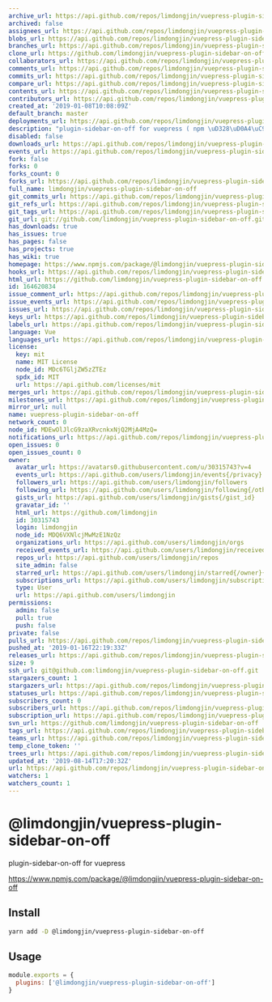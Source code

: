 ```yaml
---
archive_url: https://api.github.com/repos/limdongjin/vuepress-plugin-sidebar-on-off/{archive_format}{/ref}
archived: false
assignees_url: https://api.github.com/repos/limdongjin/vuepress-plugin-sidebar-on-off/assignees{/user}
blobs_url: https://api.github.com/repos/limdongjin/vuepress-plugin-sidebar-on-off/git/blobs{/sha}
branches_url: https://api.github.com/repos/limdongjin/vuepress-plugin-sidebar-on-off/branches{/branch}
clone_url: https://github.com/limdongjin/vuepress-plugin-sidebar-on-off.git
collaborators_url: https://api.github.com/repos/limdongjin/vuepress-plugin-sidebar-on-off/collaborators{/collaborator}
comments_url: https://api.github.com/repos/limdongjin/vuepress-plugin-sidebar-on-off/comments{/number}
commits_url: https://api.github.com/repos/limdongjin/vuepress-plugin-sidebar-on-off/commits{/sha}
compare_url: https://api.github.com/repos/limdongjin/vuepress-plugin-sidebar-on-off/compare/{base}...{head}
contents_url: https://api.github.com/repos/limdongjin/vuepress-plugin-sidebar-on-off/contents/{+path}
contributors_url: https://api.github.com/repos/limdongjin/vuepress-plugin-sidebar-on-off/contributors
created_at: '2019-01-08T10:08:09Z'
default_branch: master
deployments_url: https://api.github.com/repos/limdongjin/vuepress-plugin-sidebar-on-off/deployments
description: "plugin-sidebar-on-off for vuepress ( npm \uD328\uD0A4\uC9C0 )"
disabled: false
downloads_url: https://api.github.com/repos/limdongjin/vuepress-plugin-sidebar-on-off/downloads
events_url: https://api.github.com/repos/limdongjin/vuepress-plugin-sidebar-on-off/events
fork: false
forks: 0
forks_count: 0
forks_url: https://api.github.com/repos/limdongjin/vuepress-plugin-sidebar-on-off/forks
full_name: limdongjin/vuepress-plugin-sidebar-on-off
git_commits_url: https://api.github.com/repos/limdongjin/vuepress-plugin-sidebar-on-off/git/commits{/sha}
git_refs_url: https://api.github.com/repos/limdongjin/vuepress-plugin-sidebar-on-off/git/refs{/sha}
git_tags_url: https://api.github.com/repos/limdongjin/vuepress-plugin-sidebar-on-off/git/tags{/sha}
git_url: git://github.com/limdongjin/vuepress-plugin-sidebar-on-off.git
has_downloads: true
has_issues: true
has_pages: false
has_projects: true
has_wiki: true
homepage: https://www.npmjs.com/package/@limdongjin/vuepress-plugin-sidebar-on-off
hooks_url: https://api.github.com/repos/limdongjin/vuepress-plugin-sidebar-on-off/hooks
html_url: https://github.com/limdongjin/vuepress-plugin-sidebar-on-off
id: 164620834
issue_comment_url: https://api.github.com/repos/limdongjin/vuepress-plugin-sidebar-on-off/issues/comments{/number}
issue_events_url: https://api.github.com/repos/limdongjin/vuepress-plugin-sidebar-on-off/issues/events{/number}
issues_url: https://api.github.com/repos/limdongjin/vuepress-plugin-sidebar-on-off/issues{/number}
keys_url: https://api.github.com/repos/limdongjin/vuepress-plugin-sidebar-on-off/keys{/key_id}
labels_url: https://api.github.com/repos/limdongjin/vuepress-plugin-sidebar-on-off/labels{/name}
language: Vue
languages_url: https://api.github.com/repos/limdongjin/vuepress-plugin-sidebar-on-off/languages
license:
  key: mit
  name: MIT License
  node_id: MDc6TGljZW5zZTEz
  spdx_id: MIT
  url: https://api.github.com/licenses/mit
merges_url: https://api.github.com/repos/limdongjin/vuepress-plugin-sidebar-on-off/merges
milestones_url: https://api.github.com/repos/limdongjin/vuepress-plugin-sidebar-on-off/milestones{/number}
mirror_url: null
name: vuepress-plugin-sidebar-on-off
network_count: 0
node_id: MDEwOlJlcG9zaXRvcnkxNjQ2MjA4MzQ=
notifications_url: https://api.github.com/repos/limdongjin/vuepress-plugin-sidebar-on-off/notifications{?since,all,participating}
open_issues: 0
open_issues_count: 0
owner:
  avatar_url: https://avatars0.githubusercontent.com/u/30315743?v=4
  events_url: https://api.github.com/users/limdongjin/events{/privacy}
  followers_url: https://api.github.com/users/limdongjin/followers
  following_url: https://api.github.com/users/limdongjin/following{/other_user}
  gists_url: https://api.github.com/users/limdongjin/gists{/gist_id}
  gravatar_id: ''
  html_url: https://github.com/limdongjin
  id: 30315743
  login: limdongjin
  node_id: MDQ6VXNlcjMwMzE1NzQz
  organizations_url: https://api.github.com/users/limdongjin/orgs
  received_events_url: https://api.github.com/users/limdongjin/received_events
  repos_url: https://api.github.com/users/limdongjin/repos
  site_admin: false
  starred_url: https://api.github.com/users/limdongjin/starred{/owner}{/repo}
  subscriptions_url: https://api.github.com/users/limdongjin/subscriptions
  type: User
  url: https://api.github.com/users/limdongjin
permissions:
  admin: false
  pull: true
  push: false
private: false
pulls_url: https://api.github.com/repos/limdongjin/vuepress-plugin-sidebar-on-off/pulls{/number}
pushed_at: '2019-01-16T22:19:33Z'
releases_url: https://api.github.com/repos/limdongjin/vuepress-plugin-sidebar-on-off/releases{/id}
size: 9
ssh_url: git@github.com:limdongjin/vuepress-plugin-sidebar-on-off.git
stargazers_count: 1
stargazers_url: https://api.github.com/repos/limdongjin/vuepress-plugin-sidebar-on-off/stargazers
statuses_url: https://api.github.com/repos/limdongjin/vuepress-plugin-sidebar-on-off/statuses/{sha}
subscribers_count: 0
subscribers_url: https://api.github.com/repos/limdongjin/vuepress-plugin-sidebar-on-off/subscribers
subscription_url: https://api.github.com/repos/limdongjin/vuepress-plugin-sidebar-on-off/subscription
svn_url: https://github.com/limdongjin/vuepress-plugin-sidebar-on-off
tags_url: https://api.github.com/repos/limdongjin/vuepress-plugin-sidebar-on-off/tags
teams_url: https://api.github.com/repos/limdongjin/vuepress-plugin-sidebar-on-off/teams
temp_clone_token: ''
trees_url: https://api.github.com/repos/limdongjin/vuepress-plugin-sidebar-on-off/git/trees{/sha}
updated_at: '2019-08-14T17:20:32Z'
url: https://api.github.com/repos/limdongjin/vuepress-plugin-sidebar-on-off
watchers: 1
watchers_count: 1
---
```


# @limdongjin/vuepress-plugin-sidebar-on-off

plugin-sidebar-on-off for vuepress

https://www.npmjs.com/package/@limdongjin/vuepress-plugin-sidebar-on-off

## Install

```bash
yarn add -D @limdongjin/vuepress-plugin-sidebar-on-off
```

## Usage

```js
module.exports = {
  plugins: ['@limdongjin/vuepress-plugin-sidebar-on-off']
}
```
